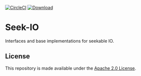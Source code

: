 [![CircleCI](https://circleci.com/gh/palantir/seek-io.svg?style=shield&circle-token=0b31786b77185b174576cd873c3cf5383d949546)](https://circleci.com/gh/palantir/seek-io)
[![Download](https://api.bintray.com/packages/palantir/releases/seek-io/images/download.svg)](https://bintray.com/palantir/releases/seek-io/_latestVersion)

Seek-IO
=============
Interfaces and base implementations for seekable IO.

License
-------
This repository is made available under the [Apache 2.0 License](http://www.apache.org/licenses/LICENSE-2.0).
